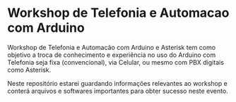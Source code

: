 Workshop de Telefonia e Automacao com Arduino
==========================

Workshop de Telefonia e Automacão com Arduino e Asterisk tem como objetivo a troca de conhecimento e experiência no uso do Arduino com Telefonia seja fixa (convencional), via Celular, ou mesmo com PBX digitais como Asterisk.

Neste repositório estarei guardando informações relevantes ao workshop e conterá arquivos e softwares importantes para obter sucesso neste evento.
